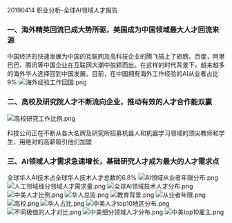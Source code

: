 20190414 职业分析-全球AI领域人才报告

### 一、海外精英回流已成大势所驱，美国成为中国领域最大人才回流来源

中国经济的快速发展为中国的互联网及高科技企业的腾飞插上了翅膀。百度，阿里巴巴、腾讯等中国企业在互联网大潮中脱颖而出。在这样的时代背景下，越来越多的海外华人选择回到中国发展。目前，在中国拥有海外工作经验的AI从业者占比9%
![海外经验工作回国.png](https://i.loli.net/2019/04/14/5cb2e6aaaf451.png)

### 二、高校及研究院人才不断流向企业，推动有效的人才合作能双赢
![高校研究工作比例.png](https://i.loli.net/2019/04/14/5cb2e6a9bd95a.png)

科技公司正在不断从各大名牌及研究所招募机器人和机器学习领域的顶尖教师和学生，用绝对的高薪吸引他们加盟

### 三、AI领域人才需求急速增长，基础研究人才成为最大的人才需求点

全球华人AI技术占全球华人技术人才总数的6.8%
![AI领域从业者年限分布.png](https://i.loli.net/2019/04/14/5cb2e6aa273de.png)
![人工领域细分领域人才需求量.png](https://i.loli.net/2019/04/14/5cb2e6aa57b53.png)
![全球AI领域技术人才分布.png](https://i.loli.net/2019/04/14/5cb2e6aa8eaca.png)
![中美人才比例.png](https://i.loli.net/2019/04/14/5cb2e730d9e69.png)
![华人总监.png](https://i.loli.net/2019/04/14/5cb2e730e3336.png)
![教育背景.png](https://i.loli.net/2019/04/14/5cb2e730e5107.png)
![从业者年限.png](https://i.loli.net/2019/04/14/5cb2e7317c2fc.png)
![高校.png](https://i.loli.net/2019/04/14/5cb2e73245af4.png)
![华人占比.png](https://i.loli.net/2019/04/14/5cb2e7324663e.png)
![中美人才top10地区分布.png](https://i.loli.net/2019/04/14/5cb2e73247cb7.png)
![不同极值的人才对比.png](https://i.loli.net/2019/04/14/5cb2e7551859e.png)
![中美细分领域人才分布.png](https://i.loli.net/2019/04/14/5cb2e7556a835.png)
![中美top10雇主.png](https://i.loli.net/2019/04/14/5cb2e755b99d7.png)
